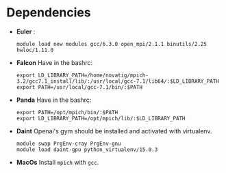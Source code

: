 # Dependencies
* **Euler** :
  ```
  module load new modules gcc/6.3.0 open_mpi/2.1.1 binutils/2.25 hwloc/1.11.0
  ```
* **Falcon** Have in the bashrc:
	```
	export LD_LIBRARY_PATH=/home/novatig/mpich-3.2/gcc7.1_install/lib/:/usr/local/gcc-7.1/lib64/:$LD_LIBRARY_PATH
	export PATH=/usr/local/gcc-7.1/bin/:$PATH
	```
* **Panda** Have in the bashrc:
	```
	export PATH=/opt/mpich/bin/:$PATH
	export LD_LIBRARY_PATH=/opt/mpich/lib/:$LD_LIBRARY_PATH
	```
* **Daint** Openai's gym should be installed and activated with virtualenv.
	```
	module swap PrgEnv-cray PrgEnv-gnu
	module load daint-gpu python_virtualenv/15.0.3
	```
* **MacOs** Install `mpich` with `gcc`.
